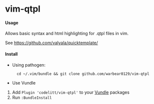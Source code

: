 vim-qtpl
============

#### Usage

Allows basic syntax and html highlighting for .qtpl files in vim.

See https://github.com/valyala/quicktemplate/

#### Install

* Using pathogen:

        cd ~/.vim/bundle && git clone github.com/warbear0129/vim-qtpl

* Use Vundle

1. Add `Plugin 'codelitt/vim-qtpl'` to your [Vundle](https://github.com/VundleVim/Vundle.vim) packages 
2. Run `:BundleInstall`
